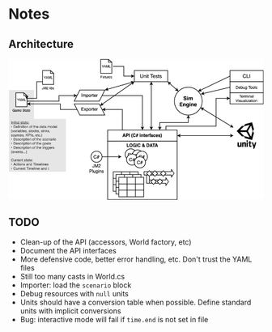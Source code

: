 Notes
=====

Architecture
------------

![Architecture](architecture.png "Architecture")

TODO
----

- Clean-up of the API (accessors, World factory, etc)
- Document the API interfaces
- More defensive code, better error handling, etc. Don't trust the YAML files
- Still too many casts in World.cs
- Importer: load the `scenario` block
- Debug resources with `null` units
- Units should have a conversion table when possible. Define standard units with implicit conversions
- Bug: interactive mode will fail if `time.end` is not set in file

